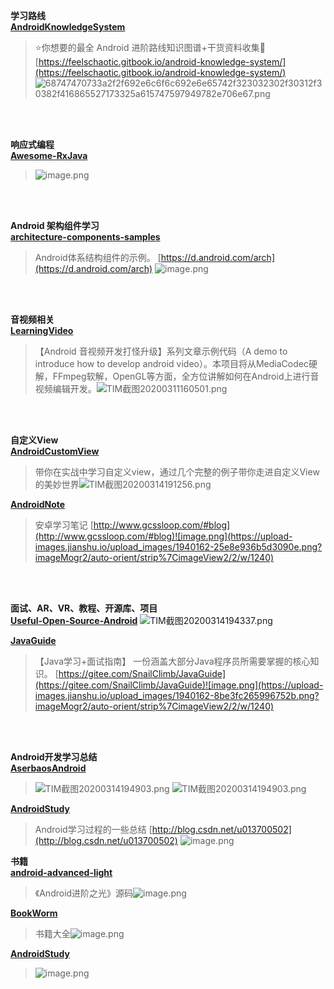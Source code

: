 **学习路线**<br>
**[AndroidKnowledgeSystem](https://github.com/feelschaotic/AndroidKnowledgeSystem)**
>⭐️你想要的最全 Android 进阶路线知识图谱+干货资料收集🚀[https://feelschaotic.gitbook.io/android-knowledge-system/](https://feelschaotic.gitbook.io/android-knowledge-system/)
![68747470733a2f2f692e6c6f6c692e6e65742f323032302f30312f30382f416865527173325a615747597949782e706e67.png](https://upload-images.jianshu.io/upload_images/1940162-70e0069acfa3a09b.png?imageMogr2/auto-orient/strip%7CimageView2/2/w/1240)

<br><br>

**响应式编程**<br>
**[Awesome-RxJava](https://github.com/lzyzsd/Awesome-RxJava)**
>![image.png](https://upload-images.jianshu.io/upload_images/1940162-71c5178f5b7fc91e.png?imageMogr2/auto-orient/strip%7CimageView2/2/w/1240)

<br><br>

**Android 架构组件学习**<br>
**[architecture-components-samples](https://github.com/android/architecture-components-samples)**
>Android体系结构组件的示例。 [https://d.android.com/arch](https://d.android.com/arch)
![image.png](https://upload-images.jianshu.io/upload_images/1940162-797ac8550e5ef8df.png?imageMogr2/auto-orient/strip%7CimageView2/2/w/1240)

<br><br>

**音视频相关**<br>
**[LearningVideo](https://github.com/ChenLittlePing/LearningVideo)**
>【Android 音视频开发打怪升级】系列文章示例代码（A demo to introduce how to develop android video）。本项目将从MediaCodec硬解，FFmpeg软解，OpenGL等方面，全方位讲解如何在Android上进行音视频编辑开发。![TIM截图20200311160501.png](https://upload-images.jianshu.io/upload_images/1940162-e0a9b9c1589ff323.png?imageMogr2/auto-orient/strip%7CimageView2/2/w/1240)

<br><br>

**自定义View**<br>
**[AndroidCustomView](https://github.com/lygttpod/AndroidCustomView)**
>带你在实战中学习自定义view，通过几个完整的例子带你走进自定义View的美妙世界![TIM截图20200314191256.png](https://upload-images.jianshu.io/upload_images/1940162-0e1566dc6d05a88e.png?imageMogr2/auto-orient/strip%7CimageView2/2/w/1240)

**[AndroidNote](https://github.com/GcsSloop/AndroidNote)**<br>
>安卓学习笔记 [http://www.gcssloop.com/#blog](http://www.gcssloop.com/#blog)![image.png](https://upload-images.jianshu.io/upload_images/1940162-25e8e936b5d3090e.png?imageMogr2/auto-orient/strip%7CimageView2/2/w/1240)

<br><br>

**面试、AR、VR、教程、开源库、项目**<br>
**[Useful-Open-Source-Android](https://github.com/ddwhan0123/Useful-Open-Source-Android)**
![TIM截图20200314194337.png](https://upload-images.jianshu.io/upload_images/1940162-3acf21a7f3b9d328.png?imageMogr2/auto-orient/strip%7CimageView2/2/w/1240)

**[JavaGuide](https://github.com/Snailclimb/JavaGuide)**
>【Java学习+面试指南】 一份涵盖大部分Java程序员所需要掌握的核心知识。 [https://gitee.com/SnailClimb/JavaGuide](https://gitee.com/SnailClimb/JavaGuide)![image.png](https://upload-images.jianshu.io/upload_images/1940162-8be3fc265996752b.png?imageMogr2/auto-orient/strip%7CimageView2/2/w/1240)

<br><br>

**Android开发学习总结**<br>
**[AserbaosAndroid](https://github.com/aserbao/AserbaosAndroid)**
>![TIM截图20200314194903.png](https://upload-images.jianshu.io/upload_images/1940162-8cfb6be1691f9c3e.png?imageMogr2/auto-orient/strip%7CimageView2/2/w/1240)
![TIM截图20200314194903.png](https://upload-images.jianshu.io/upload_images/1940162-6a5153c8609d65da.png?imageMogr2/auto-orient/strip%7CimageView2/2/w/1240)

**[AndroidStudy](https://github.com/crazyqiang/AndroidStudy)**
>Android学习过程的一些总结 [http://blog.csdn.net/u013700502](http://blog.csdn.net/u013700502)
![image.png](https://upload-images.jianshu.io/upload_images/1940162-80b200bc9124fe65.png?imageMogr2/auto-orient/strip%7CimageView2/2/w/1240)

**书籍**<br>
**[android-advanced-light](https://github.com/henrymorgen/android-advanced-light)**
>《Android进阶之光》源码![image.png](https://upload-images.jianshu.io/upload_images/1940162-d197f4bd8d8f630a.png?imageMogr2/auto-orient/strip%7CimageView2/2/w/1240)

**[BookWorm](https://github.com/peihp/BookWorm)**
>书籍大全![image.png](https://upload-images.jianshu.io/upload_images/1940162-06a57ecf6391a705.png?imageMogr2/auto-orient/strip%7CimageView2/2/w/1240)

**[AndroidStudy](https://github.com/zilianliuxue/AndroidStudy)**
>![image.png](https://upload-images.jianshu.io/upload_images/1940162-864f186f149c2c07.png?imageMogr2/auto-orient/strip%7CimageView2/2/w/1240)



